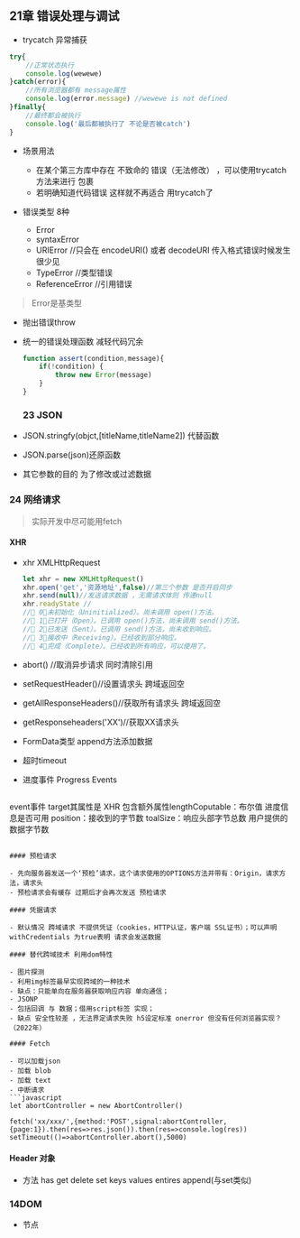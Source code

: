## 21章 错误处理与调试

- trycatch 异常捕获

```javascript
try{
    //正常状态执行
    console.log(wewewe)
}catch(error){
    //所有浏览器都有 message属性
    console.log(error.message) //wewewe is not defined
}finally{
    //最终都会被执行
    console.log('最后都被执行了 不论是否被catch')
}
```

- 场景用法
  - 在某个第三方库中存在 不致命的 错误（无法修改） ，可以使用trycatch方法来进行 包裹 
  - 若明确知道代码错误 这样就不再适合 用trycatch了

- 错误类型 8种
  - Error
  - syntaxError
  - URIError //只会在 encodeURI() 或者 decodeURI 传入格式错误时候发生 很少见
  - TypeError //类型错误
  - ReferenceError //引用错误

> Error是基类型

- 抛出错误throw

- 统一的错误处理函数 减轻代码冗余

  ```javascript
  function assert(condition,message){
      if(!condition) {
          throw new Error(message)
      }
  }
  ```

  

  ### 23 JSON

- JSON.stringfy(objct,[titleName,titleName2]) 代替函数 

- JSON.parse(json)还原函数

- 其它参数的目的 为了修改或过滤数据

### 24 网络请求

> 实际开发中尽可能用fetch 

#### XHR

- xhr XMLHttpRequest

  ```javascript
  let xhr = new XMLHttpRequest()
  xhr.open('get','资源地址',false)//第三个参数 是否开启同步
  xhr.send(null)//发送请求数据 ，无需请求体则 传递null
  xhr.readyState //
  // 0：未初始化（Uninitialized）。尚未调用 open()方法。
  // 1：已打开（Open）。已调用 open()方法，尚未调用 send()方法。
  // 2：已发送（Sent）。已调用 send()方法，尚未收到响应。
  // 3：接收中（Receiving）。已经收到部分响应。
  // 4：完成（Complete）。已经收到所有响应，可以使用了。
  ```

- abort() //取消异步请求 同时清除引用

- setRequestHeader()//设置请求头  跨域返回空 

- getAllResponseHeaders()//获取所有请求头 跨域返回空

- getResponseheaders('XX')//获取XX请求头

- FormData类型 append方法添加数据

- 超时timeout

- 进度事件 Progress Events

  ```javascript
event事件 target其属性是 XHR 
  包含额外属性lengthCoputable：布尔值 进度信息是否可用
  position：接收到的字节数
  toalSize：响应头部字节总数 用户提供的数据字节数
  ```
  
#### 预检请求  

- 先向服务器发送一个‘预检’请求，这个请求使用的OPTIONS方法并带有：Origin，请求方法，请求头
- 预检请求会有缓存 过期后才会再次发送 预检请求

#### 凭据请求

- 默认情况 跨域请求 不提供凭证（cookies，HTTP认证，客户端 SSL证书）；可以声明withCredentials 为true表明 请求会发送数据

#### 替代跨域技术 利用dom特性

- 图片探测
  - 利用img标签最早实现跨域的一种技术
  - 缺点：只能单向在服务器获取响应内容 单向通信；
- JSONP
  - 包括回调 与 数据；借用script标签 实现；
  - 缺点 安全性较差 ，无法界定请求失败 h5设定标准 onerror 但没有任何浏览器实现？（2022年）

#### Fetch

- 可以加载json
- 加载 blob
- 加载 text
- 中断请求 
  ```javascript
  let abortController = new AbortController()
  
fetch('xx/xxx/',{method:'POST',signal:abortController,{page:1}).then(res=>res.json()).then(res=>console.log(res))
  setTimeout(()=>abortController.abort(),5000)
  ```
  

#### Header 对象

- 方法 has get delete set keys values entires append(与set类似)





### 14DOM

- 节点